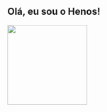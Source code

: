 ## Olá, eu sou o Henos!

<div>
 <img height="180" src="https://github-readme-stats.vercel.app/api?username=henos19&count_private=true&theme=radical&show_icons=true"/>
 <img height="180" src="https://github-readme-stats.vercel.app/api/top-langs/?username=henos19/>
</div>
